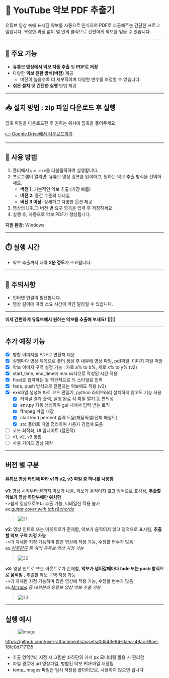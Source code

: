 
# 🎼 YouTube 악보 PDF 추출기

유튜브 영상 속에 표시된 악보를 자동으로 인식하여 PDF로 추출해주는 간단한 프로그램입니다. 복잡한 과정 없이 몇 번의 클릭으로 간편하게 악보를 얻을 수 있습니다.

---

## 🚩 주요 기능

- **유튜브 영상에서 악보 자동 추출** 및 **PDF로 저장**
- 다양한 **악보 전환 방식(버전)** 제공
  - 버전이 높을수록 더 세부적이며 다양한 변수를 조정할 수 있습니다.
- **쉬운 설치** 및 **간단한 실행** 방법 제공

---

## 📥 설치 방법 : zip 파일 다운로드 후 실행

압축 파일을 다운로드한 후 원하는 위치에 압축을 풀어주세요.

[👉 Google Drive에서 다운로드하기](https://drive.google.com/file/d/1dj0XC9n5LOTS9t5GnV7UO-O9S-msMaFM/view?usp=sharing)

---

## 🚀 사용 방법

1. 폴더에서 `gui.exe`를 더블클릭하여 실행합니다.
2. 프로그램이 열리면, 유튜브 영상 링크를 입력하고, 원하는 악보 추출 방식을 선택하세요.
   - **버전 1:** 기본적인 악보 추출 (가장 빠름)
   - **버전 2:** 중간 수준의 디테일
   - **버전 3 이상:** 상세하고 다양한 옵션 제공
3. 영상의 URL과 버전 별 요구 항목을 입력 후 저장하세요.
4. 실행 후, 자동으로 악보 PDF가 생성됩니다.

**지원 환경:** Windows

---

## ⏱️ 실행 시간

- 악보 추출까지 대략 **2분 정도**가 소요됩니다.

---

## 📌 주의사항
- 인터넷 연결이 필요합니다.
- 영상 길이에 따라 소요 시간이 약간 달라질 수 있습니다.

---

**이제 간편하게 유튜브에서 원하는 악보를 추출해 보세요! 🎸🎹🎶**


***
 ## 추가 예정 기능

- [X] 병합 이미지를 PDF로 변환해 다운
- [X] 실행마다 영상 제목으로 폴더 생성 후 내부에 영상 파일, pdf파일, 이미지 파일 저장
- [X] 악보 이미지 구역 설정 기능 : 가로 a% to b%, 세로 x% to y% (v2)
- [X] start_time, end_time에 mm:ss식으로 작성된 시간 적용
- [X] float로 입력하는 걸 직관적으로 % 스타일로 입력
- [X] fade, push 방식으로 전환되는 악보에도 적용 (v3)
- [X] exe파일 생성해 따로 코드 편집기, python 라이브러리 설치하지 않고도 기능 사용
  - [X] 터미널 결과 출력, 실행 완료 시 파일 열기 등 편의성
  - [X] env.py 자동 생성하여 gui 내에서 입력 받는 로직
  - [X] ffmpeg 파일 내장
  - [X] start/end percent 입력 도움(해당픽셀/전체 해상도)
  - [X] src 폴더로 파일 정리하여 사용자 경험에 도움
- [ ] 코드 최적화, UI 업데이트 (점진적)
- [ ] v1, v2, v3 통합
- [ ] 사용 가이드 영상 제작

---

## 버전 별 구분
#### 유튜브 영상 타입에 따라 v1와 v2, v3 파일 중 하나를 사용함
 **v1**: 영상 시작부터 끝까지 악보가 나옴, 악보가 움직이지 않고 정적으로 표시됨, **추출할 악보가 영상 하단부에만 위치함**  
->쉽게 영상으로부터 추출 가능, 디테일한 적용 불가  
*ex:[guitar cover with tabs&chords](https://www.youtube.com/channel/UCeWHmkuMBM760nryL8wLfLg)*  
> ![31](https://github.com/user-attachments/assets/1a92af92-7eab-4df2-ba92-0b5fa8ed8384)

**v2**: 영상 인트로 또는 아웃트로가 존재함, 악보가 움직이지 않고 정적으로 표시됨, **추출할 악보 구역 지정 가능**  
->더 자세한 지정 가능하며 많은 영상에 적용 가능, 수정할 변수가 많음  
*ex:[하루한곡](https://www.youtube.com/channel/UCKqym7WZq6J6BDJqapiinxw) 등 여러 유튜브 영상 지정 가능*
> ![32](https://github.com/user-attachments/assets/2684f5ff-cd06-4904-9f5b-9c7317a6936e)



 **v3**: 영상 인트로 또는 아웃트로가 존재함, **악보가 넘어갈때마다 fade 또는 push 방식으로 움직임** , 추출할 악보 구역 지정 가능  
->더 자세한 지정 가능하며 많은 영상에 적용 가능, 수정할 변수가 많음  
*ex:[Mr.tabs](https://youtu.be/x_NGsTIJptw?si=wKx17EWYK5Fol0Nr) 등 대부분의 유튜브 영상 악보 추출 가능*
> ![33](https://github.com/user-attachments/assets/36f2f306-b7fa-4f61-b72d-2af8630ec3c9)

---


## 실행 예시
> ![image](https://github.com/user-attachments/assets/93f570df-3011-4ecb-992c-4367193782ba)  


https://github.com/user-attachments/assets/0d543e94-0aea-49ac-9fae-18fc0d717135



* 추출 영역(%) 지정 시 그림판 좌하단의 커서 px 모니터링 활용 시 편리함  
* 파일 경로에 url 영상파일, 병합된 악보 PDF파일 저장됨  
* temp_images 파일은 임시 저장용 폴더이므로, 사용하지 않으면 됩니다.  
